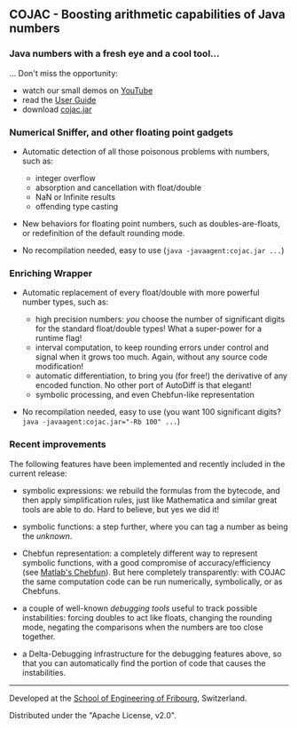 ## COJAC - Boosting arithmetic capabilities of Java numbers

### Java numbers with a fresh eye and a cool tool...

... Don't miss the opportunity:  
  - watch our small demos on [YouTube](https://youtu.be/eAy71M34U_I?list=PLHLKWUtT0B7kNos1e48vKhFlGAXR1AAkF)
  - read the [User Guide](https://github.com/Cojac/Cojac/wiki)
  - download [cojac.jar](https://github.com/Cojac/Cojac/releases/download/v1.5/cojac.jar)

### Numerical Sniffer, and other floating point gadgets

- Automatic detection of all those poisonous problems with numbers, such as: 
  - integer overflow
  - absorption and cancellation with float/double
  - NaN or Infinite results
  - offending type casting
  
- New behaviors for floating point numbers, such as doubles-are-floats, or redefinition of the default rounding mode.

- No recompilation needed, easy to use (`java -javaagent:cojac.jar ...`)

### Enriching Wrapper

- Automatic replacement of every float/double with more powerful number types, such as:
  - high precision numbers: *you* choose the number of significant digits for the standard float/double types! What a super-power for a runtime flag!
  - interval computation, to keep rounding errors under control and signal when it grows too much. Again, without any source code modification!
  - automatic differentiation, to bring you (for free!) the derivative of any encoded function. No other port of AutoDiff is that elegant!
  - symbolic processing, and even Chebfun-like representation
  
- No recompilation needed, easy to use (you want 100 significant digits? `java -javaagent:cojac.jar="-Rb 100" ...`)



### Recent improvements

The following features have been implemented and recently included in the current release:

- symbolic expressions: we rebuild the formulas from the bytecode, and then apply simplification rules, just like Mathematica and similar great tools are able to do. Hard to believe, but yes we did it!

- symbolic functions: a step further, where you can tag a number as being the *unknown*.

- Chebfun representation: a completely different way to represent symbolic functions, with a good compromise of accuracy/efficiency (see [Matlab's Chebfun](http://www.chebfun.org/)). But here completely transparently: with COJAC the same computation code can be run numerically, symbolically, or as Chebfuns.

- a couple of well-known *debugging tools* useful to track possible instabilities: forcing doubles to act like floats, changing the rounding mode, negating the comparisons when the numbers are too close together. 

- a Delta-Debugging infrastructure for the debugging features above, so that you can automatically find the portion of code that causes the instabilities.

--------------------------

Developed at the [School of Engineering of Fribourg](https://www.heia-fr.ch), 
Switzerland.

Distributed under the "Apache License, v2.0".
